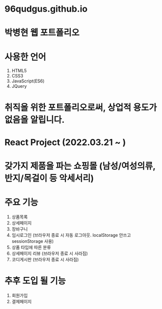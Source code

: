# 96qudgus.github.io
# 박병현 웹 포트폴리오

# 사용한 언어
1. HTML5
2. CSS3
3. JavaScript(ES6)
4. JQuery

# 취직을 위한 포트폴리오로써, 상업적 용도가 없음을 알립니다.


# React Project (2022.03.21 ~ )
# 갖가지 제품을 파는 쇼핑몰 (남성/여성의류, 반지/목걸이 등 악세서리)
# 주요 기능
1. 상품목록
2. 상세페이지
3. 장바구니
4. 임시로그인 (브라우저 종료 시 자동 로그아웃. localStorage 안쓰고 sessionStorage 사용)
5. 상품 타입에 따른 분류
6. 상세페이지 리뷰 (브라우저 종료 시 사라짐)
7. 코디게시판 (브라우저 종료 시 사라짐)
# 추후 도입 될 기능
1. 회원가입
2. 결제페이지
